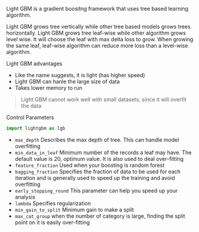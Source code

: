 Light GBM is a gradient boositng framework that uses tree based learning algorithm.

Light GBM grows tree vertically while other tree based models grows trees horizontally. Light GBM grows tree leaf-wise while other algorithm grows level wise. It will choose the leaf with max delta loss to grow.  When growing the same leaf, leaf-wise algorithm can reduce more loss than a level-wise algorithm.

Light GBM advantages
- Like the name suggests, it is light (has higher speed)
- Light GBM can hanle the large size of data
- Takes lower memory to run

> Light GBM cannot work well with small datasets, since it will overfit the data

Control Parameters

```py
import lightgbm as lgb
```

- `max_depth` Describes the max depth of tree. This can handle model overfitting
- `min_data_in_leaf` Minimum number of the records a leaf may have. The default value is 20, optimum value. It is also used to deal over-fitting
- `feature_fraction`  Used when your boosting is random forest
- `bagging_fraction` Specifies the fraction of data to be used for each iteration and is generally used to speed up the training and avoid overfitting
- `early_stopping_round` This parameter can help you speed up your analysis
- `lambda` Specifies regularization
- `min_gain_to_split` Minimum gain to make a split
- `max_cat_group` when the number of category is large, finding the split point on it is easily over-fitting

